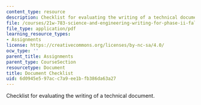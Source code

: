 ```yaml
---
content_type: resource
description: Checklist for evaluating the writing of a technical document.
file: /courses/21w-783-science-and-engineering-writing-for-phase-ii-fall-2002/6d0945e597acc7a9ee1bfb386da63a27_doc_check.pdf
file_type: application/pdf
learning_resource_types:
- Assignments
license: https://creativecommons.org/licenses/by-nc-sa/4.0/
ocw_type: ''
parent_title: Assignments
parent_type: CourseSection
resourcetype: Document
title: Document Checklist
uid: 6d0945e5-97ac-c7a9-ee1b-fb386da63a27
---
```

Checklist for evaluating the writing of a technical document.
